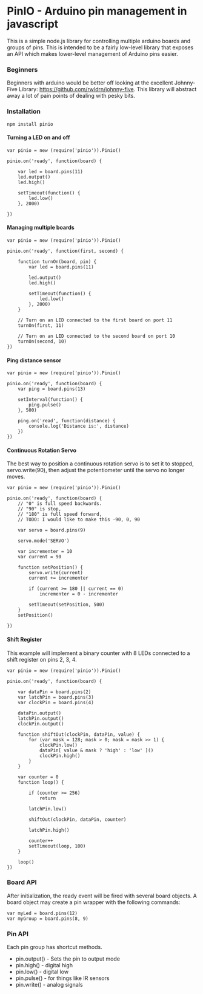 # PinIO - Arduino pin management in javascript

This is a simple node.js library for controlling multiple arduino boards and groups of pins. This is intended to be a fairly low-level library that exposes an API which makes lower-level management of Arduino pins easier.

### Beginners

Beginners with arduino would be better off looking at the excellent Johnny-Five Library: https://github.com/rwldrn/johnny-five. This library will abstract away a lot of pain points of dealing with pesky bits.

### Installation

```
npm install pinio
```

#### Turning a LED on and off



```
var pinio = new (require('pinio')).Pinio()

pinio.on('ready', function(board) {

	var led = board.pins(11)
	led.output()
	led.high()

	setTimeout(function() {
		led.low()
	}, 2000)

})

```
#### Managing multiple boards



```
var pinio = new (require('pinio')).Pinio()

pinio.on('ready', function(first, second) {

	function turnOn(board, pin) {
		var led = board.pins(11)

		led.output()
		led.high()

		setTimeout(function() {
			led.low()
		}, 2000)
	}

	// Turn on an LED connected to the first board on port 11
	turnOn(first, 11)

	// Turn on an LED connected to the second board on port 10
	turnOn(second, 10)
})

```
#### Ping distance sensor



```
var pinio = new (require('pinio')).Pinio()

pinio.on('ready', function(board) {
	var ping = board.pins(13)

	setInterval(function() {
		ping.pulse()
	}, 500)

	ping.on('read', function(distance) {
		console.log('Distance is:', distance)
	})
})

```
#### Continuous Rotation Servo

The best way to position a continuous rotation servo is to set it to stopped, servo.write(90), then adjust the potentiometer until the servo no longer moves.

```
var pinio = new (require('pinio')).Pinio()

pinio.on('ready', function(board) {
	// "0" is full speed backwards.
	// "90" is stop,
	// "180" is full speed forward, 
	// TODO: I would like to make this -90, 0, 90

	var servo = board.pins(9)

	servo.mode('SERVO')

	var incrementer = 10
	var current = 90

	function setPosition() {
		servo.write(current)
		current += incrementer

		if (current >= 180 || current == 0)
			incrementer = 0 - incrementer

		setTimeout(setPosition, 500)
	}
	setPosition()

})

```
#### Shift Register

This example will implement a binary counter with 8 LEDs connected to a shift register on pins 2, 3, 4.

```
var pinio = new (require('pinio')).Pinio()

pinio.on('ready', function(board) {

	var dataPin = board.pins(2)
	var latchPin = board.pins(3)
	var clockPin = board.pins(4)

	dataPin.output()
	latchPin.output()
	clockPin.output()

	function shiftOut(clockPin, dataPin, value) {
		for (var mask = 128; mask > 0; mask = mask >> 1) {
			clockPin.low()
			dataPin[ value & mask ? 'high' : 'low' ]()
			clockPin.high()
		}
	}

	var counter = 0
    function loop() {

		if (counter >= 256)
			return

		latchPin.low()
		
		shiftOut(clockPin, dataPin, counter)

		latchPin.high()

		counter++
		setTimeout(loop, 100)
	}

	loop()
})

```


### Board API

After initialization, the ready event will be fired with several board objects. A board object may create a pin wrapper with the following commands:

```
var myLed = board.pins(12)
var myGroup = board.pins(8, 9)
```

### Pin API

Each pin group has shortcut methods.

* pin.output() - Sets the pin to output mode
* pin.high() - digital high
* pin.low() - digital low
* pin.pulse() - for things like IR sensors
* pin.write() - analog signals
